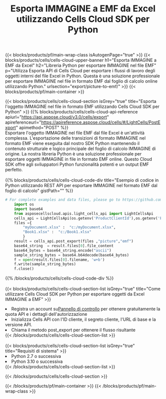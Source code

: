 ﻿---
title:  Esporta IMMAGINE a EMF da Excel utilizzando Cells Cloud SDK per Python
description:  Aspose.Cells Cloud REST API supporta l'esportazione di file in formato {0} in {1} utilizzando {2}.
---
{{< blocks/products/pf/main-wrap-class isAutogenPage="true" >}}
{{< blocks/products/cells/cells-cloud-upper-banner h1="Esporta IMMAGINE a EMF da Excel" h2="Libreria Python per esportare IMMAGINE nel file EMF" p="Utilizza Esporta API di Cells Cloud per esportare i flussi di lavoro degli oggetti interni del file Excel in Python. Questa è una soluzione professionale per esportare IMMAGINE nel file in formato EMF dal foglio di calcolo online utilizzando Python." urlsection="export/picture-to-emf/" >}}
{{< blocks/products/pf/main-container >}}

{{< blocks/products/cells/cells-cloud-section isGrey="true" title="Esporta l\'oggetto IMMAGINE nel file in formato EMF utilizzando Cells Cloud SDK per Python" >}}
{{% blocks/products/cells/cells-cloud-api-reference apiurl="https://api.aspose.cloud/v3.0/cells/export" apireferenceurl="https://apireference.aspose.cloud/cells/#/LightCells/PostExport" apimethod="POST" %}}
<br/>
Esportare l'oggetto IMMAGINE nel file EMF dal file Excel è un'attività complessa. L'esportazione delle transizioni di formato IMMAGINE nel formato EMF viene eseguita dal nostro SDK Python mantenendo il contenuto strutturale e logico principale del foglio di calcolo IMMAGINE di origine. La nostra libreria Python è una soluzione professionale per esportare oggetti IMMAGINE in file in formato EMF online. Questo Cloud SDK offre agli sviluppatori Python funzionalità potenti e un output EMF perfetto.
<br/>
<br/>
{{% blocks/products/cells/cells-cloud-code-div title="Esempio di codice in Python utilizzando REST API per esportare IMMAGINE nel formato EMF dal foglio di calcolo" gistPath="" %}}
  
```python
# For complete examples and data files, please go to https://github.com/aspose-cells-cloud/aspose-cells-cloud-python/
    import os
    import base64
    from asposecellscloud.apis.light_cells_api import LightCellsApi
    cells_api = LightCellsApi(os.getenv('ProductClientId'),os.getenv('ProductClientSecret'))
    files ={ 
        "myDocument.xlsx" :  "c:/myDocument.xlsx",
        "Book1.xlsx" :  "c:/Book1.xlsx" 
        }
    result = cells_api.post_export(files ,"picture","emf")
    base64_string  = result.files[0].file_content
    base64_bytes = base64_string.encode("ascii")
    sample_string_bytes = base64.b64decode(base64_bytes)
    f = open(result.files[0].filename, 'w+b')
    f.write(sample_string_bytes)
    f.close()    
```
   
{{% /blocks/products/cells/cells-cloud-code-div %}}
<br/>
<br/>
{{< blocks/products/cells/cells-cloud-section-list isGrey="true" title="Come utilizzare Cells Cloud SDK per Python per esportare oggetti da Excel IMMAGINE a EMF" >}}
<li> Registra un account su<a href="https://dashboard.aspose.cloud/">Pannello di controllo</a> per ottenere gratuitamente la quota API e i dettagli dell'autorizzazione</li>
<li>Inizializza Cells API con l'ID cliente, il segreto cliente, l'URL di base e la versione API.</li>
<li>Chiama il metodo post_export per ottenere il flusso risultante</li>
{{< /blocks/products/cells/cells-cloud-section-list >}}
<br/>
<br/>
{{< blocks/products/cells/cells-cloud-section-list isGrey="true" title="Requisiti di sistema" >}}
<li>Python 2.7 o successiva</li>
<li>Python 3.10 o successiva</li>
{{< /blocks/products/cells/cells-cloud-section-list >}}

{{< /blocks/products/cells/cells-cloud-section >}}

{{< /blocks/products/pf/main-container >}}
{{< /blocks/products/pf/main-wrap-class >}}
